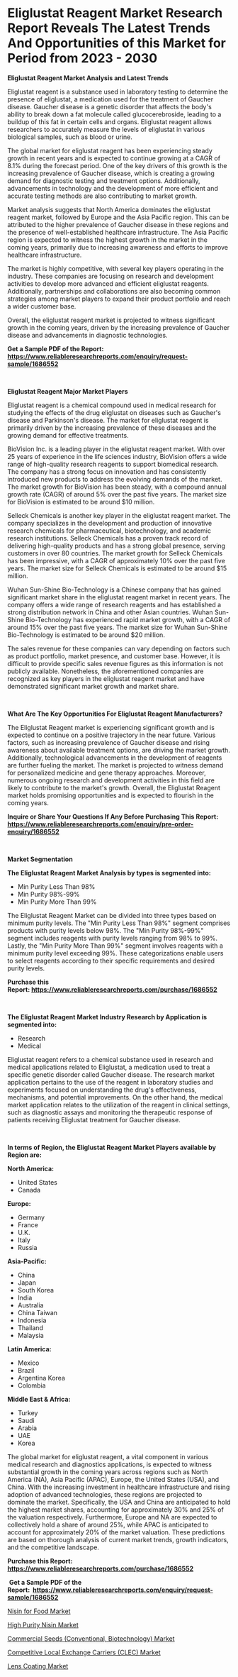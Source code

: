 <p><h1>Eliglustat Reagent Market Research Report Reveals The Latest Trends And Opportunities of this Market for Period from 2023 - 2030</h1></p><p><strong>Eliglustat Reagent Market Analysis and Latest Trends</strong></p>
<p><p>Eliglustat reagent is a substance used in laboratory testing to determine the presence of eliglustat, a medication used for the treatment of Gaucher disease. Gaucher disease is a genetic disorder that affects the body's ability to break down a fat molecule called glucocerebroside, leading to a buildup of this fat in certain cells and organs. Eliglustat reagent allows researchers to accurately measure the levels of eliglustat in various biological samples, such as blood or urine.</p><p>The global market for eliglustat reagent has been experiencing steady growth in recent years and is expected to continue growing at a CAGR of 8.1% during the forecast period. One of the key drivers of this growth is the increasing prevalence of Gaucher disease, which is creating a growing demand for diagnostic testing and treatment options. Additionally, advancements in technology and the development of more efficient and accurate testing methods are also contributing to market growth.</p><p>Market analysis suggests that North America dominates the eliglustat reagent market, followed by Europe and the Asia Pacific region. This can be attributed to the higher prevalence of Gaucher disease in these regions and the presence of well-established healthcare infrastructure. The Asia Pacific region is expected to witness the highest growth in the market in the coming years, primarily due to increasing awareness and efforts to improve healthcare infrastructure.</p><p>The market is highly competitive, with several key players operating in the industry. These companies are focusing on research and development activities to develop more advanced and efficient eliglustat reagents. Additionally, partnerships and collaborations are also becoming common strategies among market players to expand their product portfolio and reach a wider customer base.</p><p>Overall, the eliglustat reagent market is projected to witness significant growth in the coming years, driven by the increasing prevalence of Gaucher disease and advancements in diagnostic technologies.</p></p>
<p><strong>Get a Sample PDF of the Report:&nbsp; <a href="https://www.reliableresearchreports.com/enquiry/request-sample/1686552">https://www.reliableresearchreports.com/enquiry/request-sample/1686552</a></strong></p>
<p>&nbsp;</p>
<p><strong>Eliglustat Reagent Major Market Players</strong></p>
<p><p>Eliglustat reagent is a chemical compound used in medical research for studying the effects of the drug eliglustat on diseases such as Gaucher's disease and Parkinson's disease. The market for eliglustat reagent is primarily driven by the increasing prevalence of these diseases and the growing demand for effective treatments.</p><p>BioVision Inc. is a leading player in the eliglustat reagent market. With over 25 years of experience in the life sciences industry, BioVision offers a wide range of high-quality research reagents to support biomedical research. The company has a strong focus on innovation and has consistently introduced new products to address the evolving demands of the market. The market growth for BioVision has been steady, with a compound annual growth rate (CAGR) of around 5% over the past five years. The market size for BioVision is estimated to be around $10 million.</p><p>Selleck Chemicals is another key player in the eliglustat reagent market. The company specializes in the development and production of innovative research chemicals for pharmaceutical, biotechnology, and academic research institutions. Selleck Chemicals has a proven track record of delivering high-quality products and has a strong global presence, serving customers in over 80 countries. The market growth for Selleck Chemicals has been impressive, with a CAGR of approximately 10% over the past five years. The market size for Selleck Chemicals is estimated to be around $15 million.</p><p>Wuhan Sun-Shine Bio-Technology is a Chinese company that has gained significant market share in the eliglustat reagent market in recent years. The company offers a wide range of research reagents and has established a strong distribution network in China and other Asian countries. Wuhan Sun-Shine Bio-Technology has experienced rapid market growth, with a CAGR of around 15% over the past five years. The market size for Wuhan Sun-Shine Bio-Technology is estimated to be around $20 million.</p><p>The sales revenue for these companies can vary depending on factors such as product portfolio, market presence, and customer base. However, it is difficult to provide specific sales revenue figures as this information is not publicly available. Nonetheless, the aforementioned companies are recognized as key players in the eliglustat reagent market and have demonstrated significant market growth and market share.</p></p>
<p>&nbsp;</p>
<p><strong>What Are The Key Opportunities For Eliglustat Reagent Manufacturers?</strong></p>
<p><p>The Eliglustat Reagent market is experiencing significant growth and is expected to continue on a positive trajectory in the near future. Various factors, such as increasing prevalence of Gaucher disease and rising awareness about available treatment options, are driving the market growth. Additionally, technological advancements in the development of reagents are further fueling the market. The market is projected to witness demand for personalized medicine and gene therapy approaches. Moreover, numerous ongoing research and development activities in this field are likely to contribute to the market's growth. Overall, the Eliglustat Reagent market holds promising opportunities and is expected to flourish in the coming years.</p></p>
<p><strong>Inquire or Share Your Questions If Any Before Purchasing This Report: <a href="https://www.reliableresearchreports.com/enquiry/pre-order-enquiry/1686552">https://www.reliableresearchreports.com/enquiry/pre-order-enquiry/1686552</a></strong></p>
<p>&nbsp;</p>
<p><strong>Market Segmentation</strong></p>
<p><strong>The Eliglustat Reagent Market Analysis by types is segmented into:</strong></p>
<p><ul><li>Min Purity Less Than 98%</li><li>Min Purity 98%-99%</li><li>Min Purity More Than 99%</li></ul></p>
<p><p>The Eliglustat Reagent Market can be divided into three types based on minimum purity levels. The "Min Purity Less Than 98%" segment comprises products with purity levels below 98%. The "Min Purity 98%-99%" segment includes reagents with purity levels ranging from 98% to 99%. Lastly, the "Min Purity More Than 99%" segment involves reagents with a minimum purity level exceeding 99%. These categorizations enable users to select reagents according to their specific requirements and desired purity levels.</p></p>
<p><strong>Purchase this Report:&nbsp;<a href="https://www.reliableresearchreports.com/purchase/1686552">https://www.reliableresearchreports.com/purchase/1686552</a></strong></p>
<p>&nbsp;</p>
<p><strong>The Eliglustat Reagent Market Industry Research by Application is segmented into:</strong></p>
<p><ul><li>Research</li><li>Medical</li></ul></p>
<p><p>Eliglustat reagent refers to a chemical substance used in research and medical applications related to Eliglustat, a medication used to treat a specific genetic disorder called Gaucher disease. The research market application pertains to the use of the reagent in laboratory studies and experiments focused on understanding the drug's effectiveness, mechanisms, and potential improvements. On the other hand, the medical market application relates to the utilization of the reagent in clinical settings, such as diagnostic assays and monitoring the therapeutic response of patients receiving Eliglustat treatment for Gaucher disease.</p></p>
<p>&nbsp;</p>
<p><strong>In terms of Region, the Eliglustat Reagent Market Players available by Region are:</strong></p>
<p>
    <p> <strong> North America: </strong>
        <ul>
            <li>United States</li>
            <li>Canada</li>
        </ul>
        </p> 
    <p> <strong> Europe: </strong>
        <ul>
            <li>Germany</li>
            <li>France</li>
            <li>U.K.</li>
            <li>Italy</li>
            <li>Russia</li>
        </ul>
        </p> 
    <p> <strong> Asia-Pacific: </strong>
        <ul>
            <li>China</li>
            <li>Japan</li>
            <li>South Korea</li>
            <li>India</li>
            <li>Australia</li>
            <li>China Taiwan</li>
            <li>Indonesia</li>
            <li>Thailand</li>
            <li>Malaysia</li>
        </ul>
        </p> 
    <p> <strong> Latin America: </strong>
        <ul>
            <li>Mexico</li>
            <li>Brazil</li>
            <li>Argentina Korea</li>
            <li>Colombia</li>
        </ul>
        </p> 
    <p> <strong> Middle East & Africa: </strong>
        <ul>
            <li>Turkey</li>
            <li>Saudi</li>
            <li>Arabia</li>
            <li>UAE</li>
            <li>Korea</li>
        </ul>
    </p>
    </p>
<p><p>The global market for eliglustat reagent, a vital component in various medical research and diagnostics applications, is expected to witness substantial growth in the coming years across regions such as North America (NA), Asia Pacific (APAC), Europe, the United States (USA), and China. With the increasing investment in healthcare infrastructure and rising adoption of advanced technologies, these regions are projected to dominate the market. Specifically, the USA and China are anticipated to hold the highest market shares, accounting for approximately 30% and 25% of the valuation respectively. Furthermore, Europe and NA are expected to collectively hold a share of around 25%, while APAC is anticipated to account for approximately 20% of the market valuation. These predictions are based on thorough analysis of current market trends, growth indicators, and the competitive landscape.</p></p>
<p><strong>Purchase this Report: <a href="https://www.reliableresearchreports.com/purchase/1686552">https://www.reliableresearchreports.com/purchase/1686552</a></strong></p>
<p>&nbsp;<strong>Get a Sample PDF of the Report:&nbsp;&nbsp;<a href="https://www.reliableresearchreports.com/enquiry/request-sample/1686552">https://www.reliableresearchreports.com/enquiry/request-sample/1686552</a></strong></p>
<p><strong></strong></p>
<p><p><a href="https://www.linkedin.com/pulse/nisin-food-market-challenges-opportunities-growth-drivers/">Nisin for Food Market</a></p><p><a href="https://www.linkedin.com/pulse/high-purity-nisin-market-research-report-unlocks-analysis/">High Purity Nisin Market</a></p><p><a href="https://medium.com/@react.shoe.mask/commercial-seeds-conventional-biotechnology-market-outlook-industry-overview-and-forecast-2023-cf1d00823bcd">Commercial Seeds (Conventional, Biotechnology) Market</a></p><p><a href="https://medium.com/@draft.web.back/competitive-local-exchange-carriers-clec-market-insights-into-market-cagr-market-trends-and-bdb69da9abc0">Competitive Local Exchange Carriers (CLEC) Market</a></p><p><a href="https://www.linkedin.com/pulse/lens-coating-market-size-growth-forecast-from-2023-/">Lens Coating Market</a></p></p>